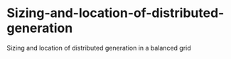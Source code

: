 # Sizing-and-location-of-distributed-generation
Sizing and location of distributed generation in a balanced grid
